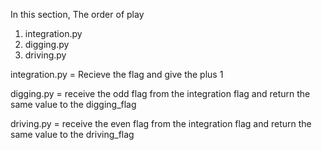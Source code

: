 In this section,
The order of play

1. integration.py
2. digging.py
3. driving.py

integration.py = Recieve the flag and give the plus 1

digging.py = receive the odd flag from the integration flag and return the same value to the digging_flag

driving.py = receive the even flag from the integration flag and return the same value to the driving_flag


